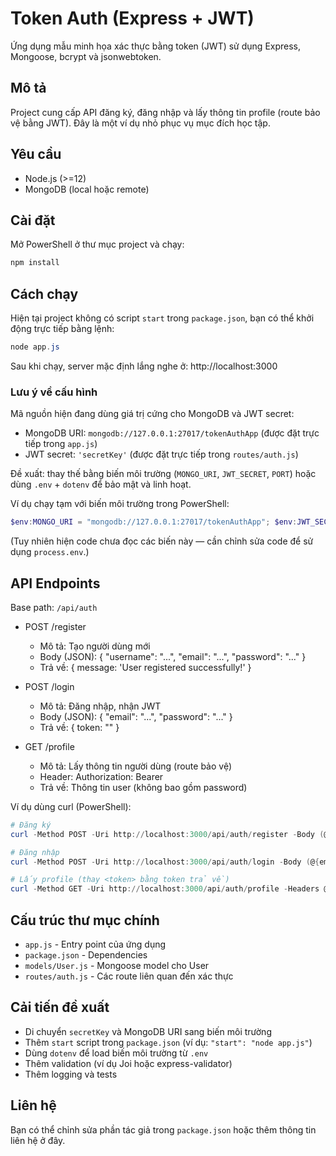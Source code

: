 # Token Auth (Express + JWT)

Ứng dụng mẫu minh họa xác thực bằng token (JWT) sử dụng Express, Mongoose, bcrypt và jsonwebtoken.

## Mô tả

Project cung cấp API đăng ký, đăng nhập và lấy thông tin profile (route bảo vệ bằng JWT). Đây là một ví dụ nhỏ phục vụ mục đích học tập.

## Yêu cầu

- Node.js (>=12)
- MongoDB (local hoặc remote)

## Cài đặt

Mở PowerShell ở thư mục project và chạy:

```powershell
npm install
```

## Cách chạy

Hiện tại project không có script `start` trong `package.json`, bạn có thể khởi động trực tiếp bằng lệnh:

```powershell
node app.js
```

Sau khi chạy, server mặc định lắng nghe ở: http://localhost:3000

### Lưu ý về cấu hình

Mã nguồn hiện đang dùng giá trị cứng cho MongoDB và JWT secret:

- MongoDB URI: `mongodb://127.0.0.1:27017/tokenAuthApp` (được đặt trực tiếp trong `app.js`)
- JWT secret: `'secretKey'` (được đặt trực tiếp trong `routes/auth.js`)

Đề xuất: thay thế bằng biến môi trường (`MONGO_URI`, `JWT_SECRET`, `PORT`) hoặc dùng `.env` + `dotenv` để bảo mật và linh hoạt.

Ví dụ chạy tạm với biến môi trường trong PowerShell:

```powershell
$env:MONGO_URI = "mongodb://127.0.0.1:27017/tokenAuthApp"; $env:JWT_SECRET = "replace_with_a_strong_secret"; $env:PORT = "3000"; node app.js
```

(Tuy nhiên hiện code chưa đọc các biến này — cần chỉnh sửa code để sử dụng `process.env`.)

## API Endpoints

Base path: `/api/auth`

- POST /register
  - Mô tả: Tạo người dùng mới
  - Body (JSON): { "username": "...", "email": "...", "password": "..." }
  - Trả về: { message: 'User registered successfully!' }

- POST /login
  - Mô tả: Đăng nhập, nhận JWT
  - Body (JSON): { "email": "...", "password": "..." }
  - Trả về: { token: "<jwt>" }

- GET /profile
  - Mô tả: Lấy thông tin người dùng (route bảo vệ)
  - Header: Authorization: Bearer <token>
  - Trả về: Thông tin user (không bao gồm password)

Ví dụ dùng curl (PowerShell):

```powershell
# Đăng ký
curl -Method POST -Uri http://localhost:3000/api/auth/register -Body (@{username='user';email='a@b.com';password='pass'} | ConvertTo-Json) -ContentType 'application/json'

# Đăng nhập
curl -Method POST -Uri http://localhost:3000/api/auth/login -Body (@{email='a@b.com';password='pass'} | ConvertTo-Json) -ContentType 'application/json'

# Lấy profile (thay <token> bằng token trả về)
curl -Method GET -Uri http://localhost:3000/api/auth/profile -Headers @{ Authorization = "Bearer <token>" }
```

## Cấu trúc thư mục chính

- `app.js` - Entry point của ứng dụng
- `package.json` - Dependencies
- `models/User.js` - Mongoose model cho User
- `routes/auth.js` - Các route liên quan đến xác thực

## Cải tiến đề xuất

- Di chuyển `secretKey` và MongoDB URI sang biến môi trường
- Thêm `start` script trong `package.json` (ví dụ: `"start": "node app.js"`)
- Dùng `dotenv` để load biến môi trường từ `.env`
- Thêm validation (ví dụ Joi hoặc express-validator)
- Thêm logging và tests

## Liên hệ

Bạn có thể chỉnh sửa phần tác giả trong `package.json` hoặc thêm thông tin liên hệ ở đây.
